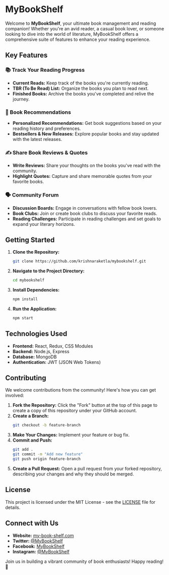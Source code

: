 # MyBookShelf

Welcome to **MyBookShelf**, your ultimate book management and reading companion! Whether you're an avid reader, a casual book lover, or someone looking to dive into the world of literature, MyBookShelf offers a comprehensive suite of features to enhance your reading experience.

## Key Features

### 📚 Track Your Reading Progress
- **Current Reads:** Keep track of the books you're currently reading.
- **TBR (To Be Read) List:** Organize the books you plan to read next.
- **Finished Books:** Archive the books you've completed and relive the journey.

### 🌟 Book Recommendations
- **Personalized Recommendations:** Get book suggestions based on your reading history and preferences.
- **Bestsellers & New Releases:** Explore popular books and stay updated with the latest releases.

### ✍️ Share Book Reviews & Quotes
- **Write Reviews:** Share your thoughts on the books you've read with the community.
- **Highlight Quotes:** Capture and share memorable quotes from your favorite books.

### 🗣️ Community Forum
- **Discussion Boards:** Engage in conversations with fellow book lovers.
- **Book Clubs:** Join or create book clubs to discuss your favorite reads.
- **Reading Challenges:** Participate in reading challenges and set goals to expand your literary horizons.

## Getting Started

1. **Clone the Repository:**
    ```bash
    git clone https://github.com/krishnaraketla/mybookshelf.git
    ```
2. **Navigate to the Project Directory:**
    ```bash
    cd mybookshelf
    ```
3. **Install Dependencies:**
    ```bash
    npm install
    ```
4. **Run the Application:**
    ```bash
    npm start
    ```

## Technologies Used

- **Frontend:** React, Redux, CSS Modules
- **Backend:** Node.js, Express
- **Database:** MongoDB
- **Authentication:** JWT (JSON Web Tokens)

## Contributing

We welcome contributions from the community! Here's how you can get involved:

1. **Fork the Repository:**
    Click the "Fork" button at the top of this page to create a copy of this repository under your GitHub account.
2. **Create a Branch:**
    ```bash
    git checkout -b feature-branch
    ```
3. **Make Your Changes:**
    Implement your feature or bug fix.
4. **Commit and Push:**
    ```bash
    git add .
    git commit -m "Add new feature"
    git push origin feature-branch
    ```
5. **Create a Pull Request:**
    Open a pull request from your forked repository, describing your changes and why they should be merged.

## License

This project is licensed under the MIT License - see the [LICENSE](LICENSE) file for details.

## Connect with Us

- **Website:** [my-book-shelf.com](https://my-book-shelf.com)
- **Twitter:** [@MyBookShelf](https://twitter.com/MyBookShelf)
- **Facebook:** [MyBookShelf](https://facebook.com/MyBookShelf)
- **Instagram:** [@MyBookShelf](https://instagram.com/MyBookShelf)

Join us in building a vibrant community of book enthusiasts! Happy reading! 📖

